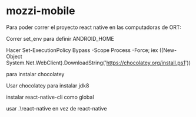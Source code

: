 # mozzi-mobile

Para poder correr el proyecto react native en las computadoras de ORT:


Correr set_env para definir ANDROID_HOME


Hacer   Set-ExecutionPolicy Bypass -Scope Process -Force; iex ((New-Object System.Net.WebClient).DownloadString('https://chocolatey.org/install.ps1'))


para instalar chocolatey


Usar chocolatey para instalar jdk8


instalar react-native-cli como global


usar .\react-native en vez de react-native
